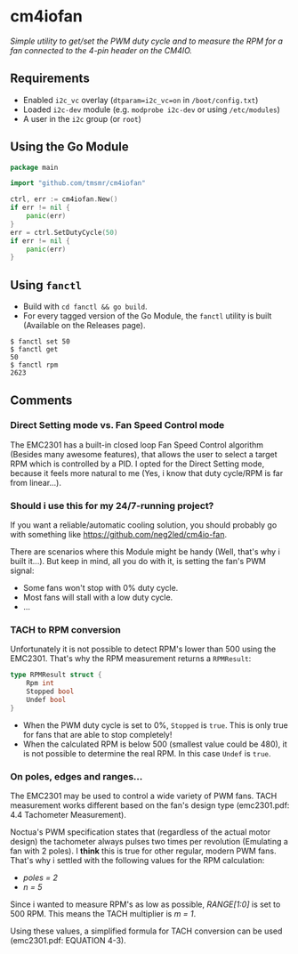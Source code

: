 # cm4iofan
*Simple utility to get/set the PWM duty cycle and to measure the RPM for a fan connected to the 4-pin header on the CM4IO.*

## Requirements
- Enabled `i2c_vc` overlay (`dtparam=i2c_vc=on` in `/boot/config.txt`)
- Loaded `i2c-dev` module (e.g. `modprobe i2c-dev` or using `/etc/modules`)
- A user in the `i2c` group (or `root`)

## Using the Go Module

```go
package main

import "github.com/tmsmr/cm4iofan"

ctrl, err := cm4iofan.New()
if err != nil {
	panic(err)
}
err = ctrl.SetDutyCycle(50)
if err != nil {
	panic(err)
}
```

## Using `fanctl`
- Build with `cd fanctl && go build`.
- For every tagged version of the Go Module, the `fanctl` utility is built (Available on the Releases page).

```shell
$ fanctl set 50
$ fanctl get
50
$ fanctl rpm
2623
```

## Comments

### Direct Setting mode vs. Fan Speed Control mode
The EMC2301 has a built-in closed loop Fan Speed Control algorithm (Besides many awesome features), that allows the user to select a target RPM which is controlled by a PID.
I opted for the Direct Setting mode, because it feels more natural to me (Yes, i know that duty cycle/RPM is far from linear...).

### Should i use this for my 24/7-running project?
If you want a reliable/automatic cooling solution, you should probably go with something like https://github.com/neg2led/cm4io-fan.

There are scenarios where this Module might be handy (Well, that's why i built it...). But keep in mind, all you do with it, is setting the fan's PWM signal:
- Some fans won't stop with 0% duty cycle.
- Most fans will stall with a low duty cycle.
- ...

### TACH to RPM conversion
Unfortunately it is not possible to detect RPM's lower than 500 using the EMC2301. That's why the RPM measurement returns a `RPMResult`:

```go
type RPMResult struct {
    Rpm int
    Stopped bool
    Undef bool
}
```

- When the PWM duty cycle is set to 0%, `Stopped` is `true`. This is only true for fans that are able to stop completely!
- When the calculated RPM is below 500 (smallest value could be 480), it is not possible to determine the real RPM. In this case `Undef` is `true`.

### On poles, edges and ranges...
The EMC2301 may be used to control a wide variety of PWM fans. TACH measurement works different based on the fan's design type (emc2301.pdf: 4.4 Tachometer Measurement).

Noctua's PWM specification states that (regardless of the actual motor design) the tachometer always pulses two times per revolution (Emulating a fan with 2 poles). I **think** this is true for other regular, modern PWM fans. That's why i settled with the following values for the RPM calculation:
- *poles = 2*
- *n = 5*

Since i wanted to measure RPM's as low as possible, *RANGE[1:0]* is set to 500 RPM. This means the TACH multiplier is *m = 1*.

Using these values, a simplified formula for TACH conversion can be used (emc2301.pdf: EQUATION 4-3).
